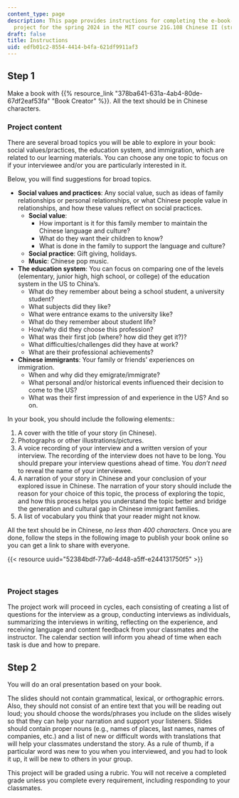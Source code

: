```yaml
---
content_type: page
description: This page provides instructions for completing the e-book-creating student
  project for the spring 2024 in the MIT course 21G.108 Chinese II (streag, 2024.
draft: false
title: Instructions
uid: edfb01c2-8554-4414-b4fa-621df9911af3
---
```

## Step 1

Make a book with {{% resource_link "378ba641-631a-4ab4-80de-67df2eaf53fa" "Book Creator" %}}. All the text should be in Chinese characters.

### Project content

There are several broad topics you will be able to explore in your book: social values/practices, the education system, and immigration, which are related to our learning materials. You can choose any one topic to focus on if your interviewee and/or you are particularly interested in it.

Below, you will find suggestions for broad topics.

- **Social values and practices**: Any social value, such as ideas of family relationships or personal relationships, or what Chinese people value in relationships, and how these values reflect on social practices.
    - **Social value**: 
        - How important is it for this family member to maintain the Chinese language and culture? 
        - What do they want their children to know? 
        - What is done in the family to support the language and culture? 
    - **Social practice**: Gift giving, holidays. 
    - **Music**: Chinese pop music.
- **The education system**: You can focus on comparing one of the levels (elementary, junior high, high school, or college) of the education system in the US to China’s. 
    - What do they remember about being a school student, a university student? 
    - What subjects did they like? 
    - What were entrance exams to the university like? 
    - What do they remember about student life? 
    - How/why did they choose this profession? 
    - What was their first job (where? how did they get it?)? 
    - What difficulties/challenges did they have at work? 
    - What are their professional achievements?
- **Chinese immigrants**: Your family or friends' experiences on immigration. 
    - When and why did they emigrate/immigrate? 
    - What personal and/or historical events influenced their decision to come to the US? 
    - What was their first impression of and experience in the US? And so on.

In your book, you should include the following elements:: 

1. A cover with the title of your story (in Chinese).
2. Photographs or other illustrations/pictures.
3. A voice recording of your interview and a written version of your interview. The recording of the interview does not have to be long. You should prepare your interview questions ahead of time. You *don’t need* to reveal the name of your interviewee. 
4. A narration of your story in Chinese and your conclusion of your explored issue in Chinese. The narration of your story should include the reason for your choice of this topic, the process of exploring the topic, and how this process helps you understand the topic better and bridge the generation and cultural gap in Chinese immigrant families.
5. A list of vocabulary you think that your reader might not know.

All the text should be in Chinese, *no less than 400 characters*. Once you are done, follow the steps in the following image to publish your book online so you can get a link to share with everyone.

{{< resource uuid="52384bdf-77a6-4d48-a5ff-e244131750f5" >}}

 

### Project stages

The project work will proceed in cycles, each consisting of creating a list of questions for the interview as a group, conducting interviews as individuals, summarizing the interviews in writing, reflecting on the experience, and receiving language and content feedback from your classmates and the instructor. The calendar section will inform you ahead of time when each task is due and how to prepare.

## Step 2

You will do an oral presentation based on your book.

The slides should not contain grammatical, lexical, or orthographic errors. Also, they should not consist of an entire text that you will be reading out loud; you should choose the words/phrases you include on the slides wisely so that they can help your narration and support your listeners. Slides should contain proper nouns (e.g., names of places, last names, names of companies, etc.) and a list of new or difficult words with translations that will help your classmates understand the story. As a rule of thumb, if a particular word was new to you when you interviewed, and you had to look it up, it will be new to others in your group.

This project will be graded using a rubric. You will not receive a completed grade unless you complete every requirement, including responding to your classmates.